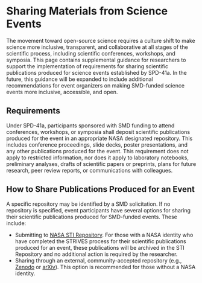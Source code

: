 # Sharing Materials from Science Events
The movement toward open-source science requires a culture shift to make science more inclusive, transparent, and collaborative at all stages of the scientific process, including scientific conferences, workshops, and symposia. This page contains supplemental guidance for researchers to support the implementation of requirements for sharing scientific publications produced for science events established by SPD-41a. In the future, this guidance will be expanded to include additional recommendations for event organizers on making SMD-funded science events more inclusive, accessible, and open.

## Requirements 
Under SPD-41a, participants sponsored with SMD funding to attend conferences, workshops, or symposia shall deposit scientific publications produced for the event in an appropriate NASA designated repository. This includes conference proceedings, slide decks, poster presentations, and any other publications produced for the event.
This requirement does not apply to restricted information, nor does it apply to laboratory notebooks, preliminary analyses, drafts of scientific papers or preprints, plans for future research, peer review reports, or communications with colleagues. 

## How to Share Publications Produced for an Event
A specific repository may be identified by a SMD solicitation. If no repository is specified, event participants have several options for sharing their scientific publications produced for SMD-funded events. These include:
* Submitting to [NASA STI Repository](https://ntrs.nasa.gov/). For those with a NASA identity who have completed the STRIVES process for their scientific publications produced for an event, these publications will be archived in the STI Repository and no additional action is required by the researcher.
* Sharing through an external, community-accepted repository (e.g., [Zenodo](https://zenodo.org/) or [arXiv](https://arxiv.org/)). This option is recommended for those without a NASA identity.
